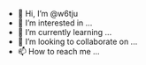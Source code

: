- 👋 Hi, I’m @w6tju
- 👀 I’m interested in ...
- 🌱 I’m currently learning ...
- 💞️ I’m looking to collaborate on ...
- 📫 How to reach me ...

<!---
w6tju/w6tju is a ✨ special ✨ repository because its `README.md` (this file) appears on your GitHub profile.
You can click the Preview link to take a look at your changes.
--->
